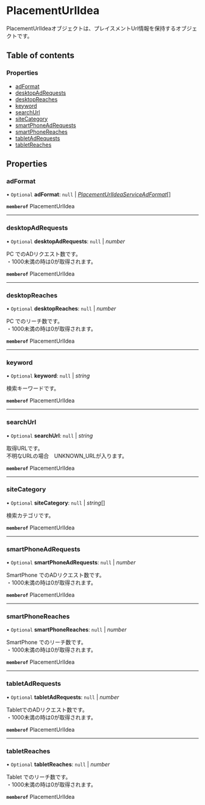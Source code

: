 # PlacementUrlIdea


<div lang=\"ja\">PlacementUrlIdeaオブジェクトは、プレイスメントUrl情報を保持するオブジェクトです。</div> 

## Table of contents

### Properties

- [adFormat](placementurlidea.md#adformat)
- [desktopAdRequests](placementurlidea.md#desktopadrequests)
- [desktopReaches](placementurlidea.md#desktopreaches)
- [keyword](placementurlidea.md#keyword)
- [searchUrl](placementurlidea.md#searchurl)
- [siteCategory](placementurlidea.md#sitecategory)
- [smartPhoneAdRequests](placementurlidea.md#smartphoneadrequests)
- [smartPhoneReaches](placementurlidea.md#smartphonereaches)
- [tabletAdRequests](placementurlidea.md#tabletadrequests)
- [tabletReaches](placementurlidea.md#tabletreaches)

## Properties

### adFormat

• `Optional` **adFormat**: ``null`` \| [*PlacementUrlIdeaServiceAdFormat*](placementurlideaserviceadformat.md)[]

**`memberof`** PlacementUrlIdea

___

### desktopAdRequests

• `Optional` **desktopAdRequests**: ``null`` \| *number*

<div lang=\"ja\"> PC でのADリクエスト数です。<br> ・1000未満の時は0が取得されます。 </div> 

**`memberof`** PlacementUrlIdea

___

### desktopReaches

• `Optional` **desktopReaches**: ``null`` \| *number*

<div lang=\"ja\"> PC でのリーチ数です。<br> ・1000未満の時は0が取得されます。 </div> 

**`memberof`** PlacementUrlIdea

___

### keyword

• `Optional` **keyword**: ``null`` \| *string*

<div lang=\"ja\">検索キーワードです。</div> 

**`memberof`** PlacementUrlIdea

___

### searchUrl

• `Optional` **searchUrl**: ``null`` \| *string*

<div lang=\"ja\"> 取得URLです。<br> 不明なURLの場合　UNKNOWN_URLが入ります。 </div> 

**`memberof`** PlacementUrlIdea

___

### siteCategory

• `Optional` **siteCategory**: ``null`` \| *string*[]

<div lang=\"ja\">検索カテゴリです。</div> 

**`memberof`** PlacementUrlIdea

___

### smartPhoneAdRequests

• `Optional` **smartPhoneAdRequests**: ``null`` \| *number*

<div lang=\"ja\"> SmartPhone でのADリクエスト数です。<br> ・1000未満の時は0が取得されます。 </div> 

**`memberof`** PlacementUrlIdea

___

### smartPhoneReaches

• `Optional` **smartPhoneReaches**: ``null`` \| *number*

<div lang=\"ja\"> SmartPhone でのリーチ数です。<br> ・1000未満の時は0が取得されます。 </div> 

**`memberof`** PlacementUrlIdea

___

### tabletAdRequests

• `Optional` **tabletAdRequests**: ``null`` \| *number*

<div lang=\"ja\"> TabletでのADリクエスト数です。<br> ・1000未満の時は0が取得されます。 </div> 

**`memberof`** PlacementUrlIdea

___

### tabletReaches

• `Optional` **tabletReaches**: ``null`` \| *number*

<div lang=\"ja\"> Tablet でのリーチ数です。<br> ・1000未満の時は0が取得されます。 </div> 

**`memberof`** PlacementUrlIdea
